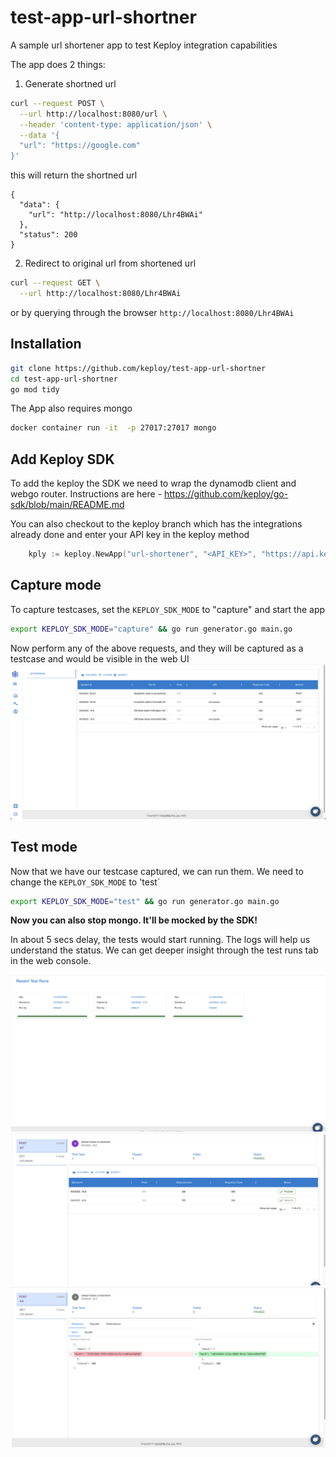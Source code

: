 # test-app-url-shortner
A sample url shortener app to test Keploy integration capabilities

The app does 2 things: 
1. Generate shortned url

```bash
curl --request POST \
  --url http://localhost:8080/url \
  --header 'content-type: application/json' \
  --data '{
  "url": "https://google.com"
}'
```
this will return the shortned url
```
{
  "data": {
    "url": "http://localhost:8080/Lhr4BWAi"
  },
  "status": 200
}
```

2. Redirect to original url from shortened url
```bash
curl --request GET \
  --url http://localhost:8080/Lhr4BWAi
```

or by querying through the browser `http://localhost:8080/Lhr4BWAi`

## Installation
```bash
git clone https://github.com/keploy/test-app-url-shortner
cd test-app-url-shortner
go mod tidy
```
The App also requires mongo
```bash
docker container run -it  -p 27017:27017 mongo
```

## Add Keploy SDK
To add the keploy the SDK we need to wrap the dynamodb client and webgo router. Instructions are here - https://github.com/keploy/go-sdk/blob/main/README.md

You can also checkout to the keploy branch which has the integrations already done and enter your API key in the keploy method
```go
	kply := keploy.NewApp("url-shortener", "<API_KEY>", "https://api.keploy.io", host, port)
```

## Capture mode
To capture testcases, set the `KEPLOY_SDK_MODE` to "capture" and start the app
```bash
export KEPLOY_SDK_MODE="capture" && go run generator.go main.go
```

Now perform any of the above requests, and they will be captured as a testcase and would be visible in the web UI
![testcases](testcases.png?raw=true "Web console testcases")

## Test mode
Now that we have our testcase captured, we can run them. We need to change the `KEPLOY_SDK_MODE` to 'test`
```bash
export KEPLOY_SDK_MODE="test" && go run generator.go main.go
```
**Now you can also stop mongo. It'll be mocked by the SDK!**

In about 5 secs delay, the tests would start running. The logs will help us understand the status. We can get deeper insight through the test runs tab in the web console. 

![testruns](testrun1.png?raw=true "Recent testruns")
![testruns](testrun2.png?raw=true "Summary")
![testruns](testrun3.png?raw=true "Detail")

